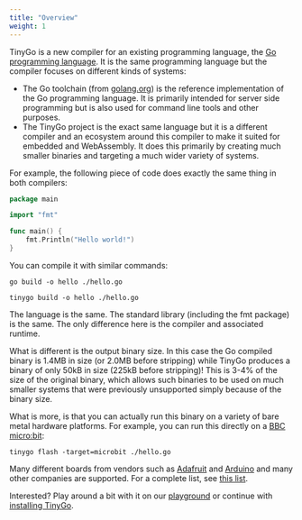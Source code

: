 ```yaml
---
title: "Overview"
weight: 1
---
```


TinyGo is a new compiler for an existing programming language, the [Go programming language](https://golang.org/). It is the same programming language but the compiler focuses on different kinds of systems:

  - The Go toolchain (from [golang.org](https://golang.org/)) is the reference implementation of the Go programming language. It is primarily intended for server side programming but is also used for command line tools and other purposes.
  - The TinyGo project is the exact same language but it is a different compiler and an ecosystem around this compiler to make it suited for embedded and WebAssembly. It does this primarily by creating much smaller binaries and targeting a much wider variety of systems.

For example, the following piece of code does exactly the same thing in both compilers:

```go
package main

import "fmt"

func main() {
	fmt.Println("Hello world!")
}
```

You can compile it with similar commands:

```shell
go build -o hello ./hello.go
```

```shell
tinygo build -o hello ./hello.go
```

The language is the same. The standard library (including the fmt package) is the same. The only difference here is the compiler and associated runtime.

What is different is the output binary size. In this case the Go compiled binary is 1.4MB in size (or 2.0MB before stripping) while TinyGo produces a binary of only 50kB in size (225kB before stripping)! This is 3-4% of the size of the original binary, which allows such binaries to be used on much smaller systems that were previously unsupported simply because of the binary size.

What is more, is that you can actually run this binary on a variety of bare metal hardware platforms. For example, you can run this directly on a [BBC micro:bit](https://microbit.org/):


    tinygo flash -target=microbit ./hello.go

Many different boards from vendors such as [Adafruit](https://www.adafruit.com/) and [Arduino](https://www.arduino.cc/) and many other companies are supported. For a complete list, see [this list](../../microcontrollers).

Interested? Play around a bit with it on our [playground](https://play.tinygo.org/) or continue with [installing TinyGo](install).
